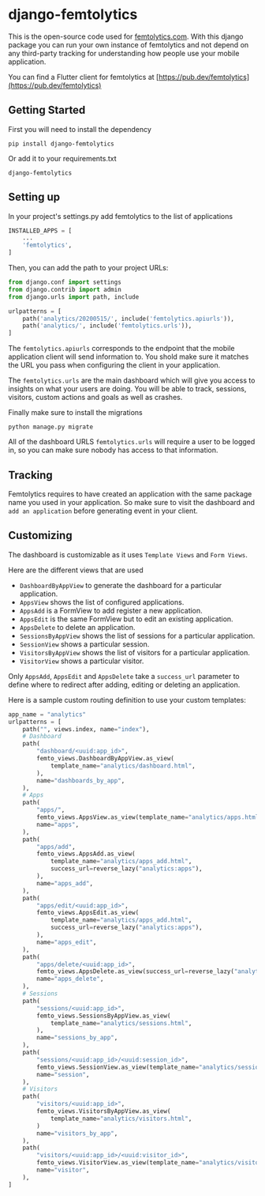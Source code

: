 # django-femtolytics
 
This is the open-source code used for [femtolytics.com](https://femtolytics.com). With this django package you can run your own instance of femtolytics and not depend on any third-party tracking for understanding how people use your mobile application.

You can find a Flutter client for femtolytics at [https://pub.dev/femtolytics](https://pub.dev/femtolytics)

## Getting Started

First you will need to install the dependency
```
pip install django-femtolytics
```

Or add it to your requirements.txt
```
django-femtolytics
```

## Setting up

In your project's settings.py add femtolytics to the list of applications

```python
INSTALLED_APPS = [
    ...
    'femtolytics',
]
```

Then, you can add the path to your project URLs:

```python
from django.conf import settings
from django.contrib import admin
from django.urls import path, include

urlpatterns = [
    path('analytics/20200515/', include('femtolytics.apiurls')),
    path('analytics/', include('femtolytics.urls')),
]
```

The `femtolytics.apiurls` corresponds to the endpoint that the mobile application client will send information to. You shold make sure it matches the URL you pass when configuring the client in your application.

The `femtolytics.urls` are the main dashboard which will give you access to insights on what your users are doing. You will be able to track, sessions, visitors, custom actions and goals as well as crashes.

Finally make sure to install the migrations
```
python manage.py migrate
```

All of the dashboard URLS `femtolytics.urls` will require a user to be logged in, so you can make sure nobody has access to that information.

## Tracking

Femtolytics requires to have created an application with the same package name you used in your application. So make sure to visit the dashboard and `add an application` before generating event in your client.

## Customizing

The dashboard is customizable as it uses `Template Views` and `Form Views`.

Here are the different views that are used

- `DashboardByAppView` to generate the dashboard for a particular application.
- `AppsView` shows the list of configured applications.
- `AppsAdd` is a FormView to add register a new application.
- `AppsEdit` is the same FormView but to edit an existing application.
- `AppsDelete` to delete an application.
- `SessionsByAppView` shows the list of sessions for a particular application.
- `SessionView` shows a particular session.
- `VisitorsByAppView` shows the list of visitors for a particular application.
- `VisitorView` shows a particular visitor.

Only `AppsAdd`, `AppsEdit` and `AppsDelete` take a `success_url` parameter to define where to redirect after adding, editing or deleting an application.

Here is a sample custom routing definition to use your custom templates:
```python
app_name = "analytics"
urlpatterns = [
    path("", views.index, name="index"),
    # Dashboard
    path(
        "dashboard/<uuid:app_id>",
        femto_views.DashboardByAppView.as_view(
            template_name="analytics/dashboard.html",
        ),
        name="dashboards_by_app",
    ),
    # Apps
    path(
        "apps/",
        femto_views.AppsView.as_view(template_name="analytics/apps.html",),
        name="apps",
    ),
    path(
        "apps/add",
        femto_views.AppsAdd.as_view(
            template_name="analytics/apps_add.html",
            success_url=reverse_lazy("analytics:apps"),
        ),
        name="apps_add",
    ),
    path(
        "apps/edit/<uuid:app_id>",
        femto_views.AppsEdit.as_view(
            template_name="analytics/apps_add.html",
            success_url=reverse_lazy("analytics:apps"),
        ),
        name="apps_edit",
    ),
    path(
        "apps/delete/<uuid:app_id>",
        femto_views.AppsDelete.as_view(success_url=reverse_lazy("analytics:apps"),),
        name="apps_delete",
    ),
    # Sessions
    path(
        "sessions/<uuid:app_id>",
        femto_views.SessionsByAppView.as_view(
            template_name="analytics/sessions.html",
        ),
        name="sessions_by_app",
    ),
    path(
        "sessions/<uuid:app_id>/<uuid:session_id>",
        femto_views.SessionView.as_view(template_name="analytics/session.html",)
        name="session",
    ),
    # Visitors
    path(
        "visitors/<uuid:app_id>",
        femto_views.VisitorsByAppView.as_view(
            template_name="analytics/visitors.html",
        )
        name="visitors_by_app",
    ),
    path(
        "visitors/<uuid:app_id>/<uuid:visitor_id>",
        femto_views.VisitorView.as_view(template_name="analytics/visitor.html",)
        name="visitor",
    ),
]

```

